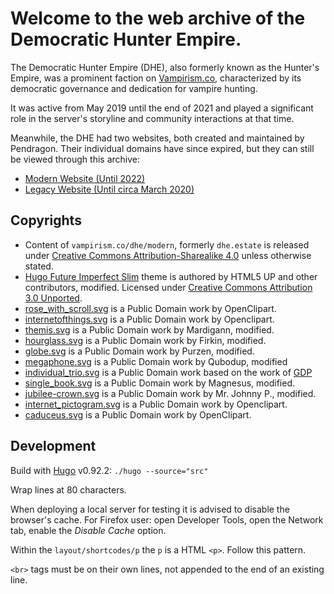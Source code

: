 # Welcome to the web archive of the Democratic Hunter Empire.
The Democratic Hunter Empire (DHE), also formerly known as the Hunter's Empire, was a prominent faction on [Vampirism.co](https://vampirism.co), characterized by its democratic governance and dedication for vampire hunting.

It was active from May 2019 until the end of 2021 and played a significant role in the server's storyline and community interactions at that time.

Meanwhile, the DHE had two websites, both created and maintained by Pendragon. Their individual domains have since expired, but they can still be viewed through this archive:
- [Modern Website (Until 2022)](https://vampirism.co/dhe/modern)
- [Legacy Website (Until circa March 2020)](https://vampirism.co/dhe/legacy)

## Copyrights

- Content of `vampirism.co/dhe/modern`, formerly `dhe.estate` is released under [Creative Commons Attribution-Sharealike 4.0](https://creativecommons.org/licenses/by-sa/4.0/) unless otherwise stated.
- [Hugo Future Imperfect Slim](https://github.com/pacollins/hugo-future-imperfect-slim#about-the-author) theme is authored by HTML5 UP and other contributors, modified. Licensed under [Creative Commons Attribution 3.0 Unported](https://creativecommons.org/licenses/by/3.0/).
- [rose_with_scroll.svg](https://freesvg.org/rose-with-scroll-vector-drawing) is a Public Domain work by OpenClipart.
- [internetofthings.svg](https://freesvg.org/internet-of-things) is a Public Domain work by Openclipart.
- [themis.svg](https://openclipart.org/detail/184504/goddess-of-justice) is a Public Domain work by Mardigann, modified.
- [hourglass.svg](https://openclipart.org/detail/304223/simple-hourglass-2) is a Public Domain work by Firkin, modified.
- [globe.svg](https://openclipart.org/detail/28493/globe) is a Public Domain work by Purzen, modified.
- [megaphone.svg](https://openclipart.org/detail/211208/loud-megaphone) is a Public Domain work by Qubodup, modified
- [individual_trio.svg](https://vampirism.co/dhe/modern/image/clipart/individual_trio.svg) is a Public Domain work based on the work of [GDP](https://openclipart.org/detail/314197/man-in-suit-icon)
- [single_book.svg](https://openclipart.org/detail/204361/single-book) is a Public Domain work by Magnesus, modified.
- [jubilee-crown.svg](https://openclipart.org/detail/170034/jubilee-crown-blue) is a Public Domain work by Mr. Johnny P., modified.
- [internet_pictogram.svg](https://freesvg.org/internet-pictogram) is a Public Domain work by Openclipart.
- [caduceus.svg](https://freesvg.org/1496970599) is a Public Domain work by OpenClipart.

## Development

Build with [Hugo](https://gohugo.io/) v0.92.2: `./hugo --source="src"`

Wrap lines at 80 characters.

When deploying a local server for testing it is advised to disable the browser's cache. For Firefox user: open Developer Tools, open the Network tab, enable the *Disable Cache* option.

Within the `layout/shortcodes/p` the `p` is a HTML `<p>`. Follow this pattern.

`<br>` tags must be on their own lines, not appended to the end of an existing line.
